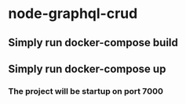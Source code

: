 # node-graphql-crud

## Simply run docker-compose build

## Simply run docker-compose up

### The project will be startup on port 7000
